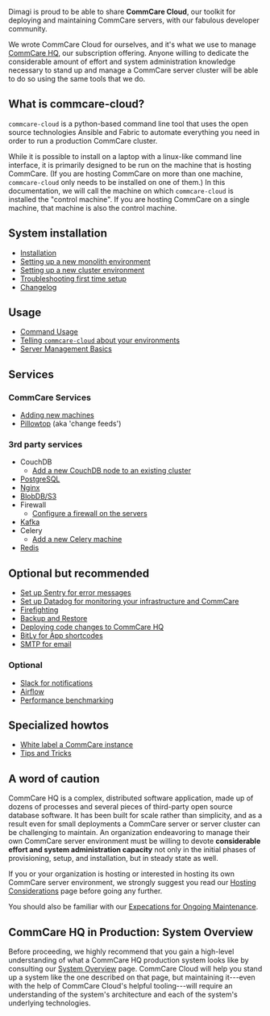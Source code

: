 Dimagi is proud to be able to share **CommCare Cloud**,
our toolkit for deploying and maintaining CommCare servers,
with our fabulous developer community.

We wrote CommCare Cloud for ourselves,
and it's what we use to manage [CommCare HQ](https://www.commcarehq.org/),
our subscription offering.
Anyone willing to dedicate the considerable amount of effort
and system administration knowledge necessary to stand up and manage a CommCare server
cluster will be able to do so using the same tools that we do.

## What is commcare-cloud?

`commcare-cloud` is a python-based command line tool that uses
the open source technologies Ansible and Fabric to automate everything
you need in order to run a production CommCare cluster.

While it is possible to install on a laptop with a linux-like command line interface,
it is primarily designed to be run on the machine that is hosting CommCare.
(If you are hosting CommCare on more than one machine,
`commcare-cloud` only needs to be installed on one of them.)
In this documentation, we will call the machine on which `commcare-cloud` is installed
the "control machine". If you are hosting CommCare on a single machine,
that machine is also the control machine.

## System installation

- [Installation](setup/installation.md)
- [Setting up a new monolith environment](setup/new_environment.md)
- [Setting up a new cluster environment](setup/new_cluster.md)
- [Troubleshooting first time setup](setup/troubleshooting.md)
- [Changelog](changelog)

## Usage

- [Command Usage](commcare-cloud/commands)
- [Telling `commcare-cloud` about your environments](commcare-cloud/env)
- [Server Management Basics](commcare-cloud/basics)

## Services

### CommCare Services
- [Adding new machines](howto/new-machine.md)
- [Pillowtop](services/pillowtop.md) (aka 'change feeds')

### 3rd party services
- CouchDB
    - [Add a new CouchDB node to an existing cluster](howto/add-couchdb2-node.md)
- [PostgreSQL](services/postgresql.md)
- [Nginx](services/nginx.md)
- [BlobDB/S3](services/blobdb.md)
- Firewall
    - [Configure a firewall on the servers](howto/firewall.md)
- [Kafka](services/kafka.md)
- Celery
    - [Add a new Celery machine](howto/add-celery-machines.md)
- [Redis](services/redis.md)

## Optional but recommended
- [Set up Sentry for error messages](monitoring/set-up-sentry.md)
- [Set up Datadog for monitoring your infrastructure and CommCare](monitoring/setup_datadog.md)
- [Firefighting](firefighting/index.md)
- [Backup and Restore](./commcare-cloud/backup.md)
- [Deploying code changes to CommCare HQ](./commcare-cloud/deploy.md)
- [BitLy for App shortcodes](services/bitly.md)
- [SMTP for email](services/email.md)

### Optional
- [Slack for notifications](monitoring/slack.md)
- [Airflow](services/airflow.md)
- [Performance benchmarking](howto/perf_testing.md)

## Specialized howtos
- [White label a CommCare instance](howto/white-label.md)
- [Tips and Tricks](howto/tips.md)

## A word of caution

CommCare HQ is a complex, distributed software application, made up of dozens of
processes and several pieces of third-party open source database software. It
has been built for scale rather than simplicity, and as a result even for small
deployments a CommCare server or server cluster can be challenging to maintain.
An organization endeavoring to manage their own CommCare server environment must
be willing to devote **considerable effort and system administration capacity**
not only in the initial phases of provisioning, setup, and installation, but in
steady state as well.

If you or your organization is hosting or interested in hosting its own CommCare
server environment, we strongly suggest you read our
[Hosting Considerations](system/hosting-considerations.md) page before going any further.

You should also be familiar with our [Expecations for Ongoing Maintenance](system/maintenance-expectations.md).


## CommCare HQ in Production: System Overview

Before proceeding, we highly recommend that you gain a high-level understanding
of what a CommCare HQ production system looks like
by consulting our [System Overview](system/system-overview.md) page.
CommCare Cloud will help you stand up a system like the one described on that page,
but maintaining it---even with the help of CommCare Cloud's helpful tooling---will require
an understanding of the system's architecture and each of the system's underlying technologies.
